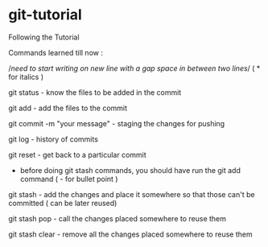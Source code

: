 # git-tutorial

Following the Tutorial 

Commands learned till now :

/*need to start writing on new line with a gap space in between two lines*/ ( * for italics )

git status - know the files to be added in the commit

git add - add the files to the commit

git commit -m "your message" - staging the changes for pushing

git log - history of commits

git reset - get back to a particular commit

- before doing git stash commands, you should have run the git add command  ( - for bullet point )

git stash - add the changes and place it somewhere so that those can't be committed ( can be later reused)

git stash pop - call the changes placed somewhere to reuse them

git stash clear - remove all the changes placed somewhere to reuse them
